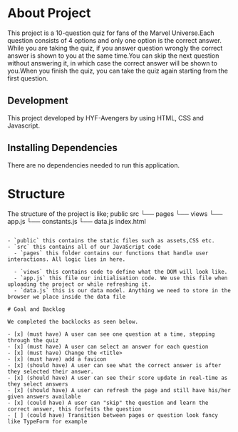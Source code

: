 # About Project

This project is a 10-question quiz for fans of the Marvel Universe.Each question consists of 4 options and only one option is the correct answer. While you are taking the quiz, if you answer question wrongly the correct answer is shown to you at the same time.You can skip the next question without answering it, in which case the correct answer will be shown to you.When you finish the quiz, you can take the quiz again starting from the first question.

## Development

This project developed by HYF-Avengers by using HTML, CSS and Javascript.

## Installing Dependencies

There are no dependencies needed to run this application.

# Structure

The structure of the project is like;
public
src
└── pages
└── views
└── app.js
└── constants.js
└── data.js
index.html

```

- `public` this contains the static files such as assets,CSS etc.
- `src` this contains all of our JavaScript code
  - `pages` this folder contains our functions that handle user interactions. All logic lies in here.

  - `views` this contains code to define what the DOM will look like.
  - `app.js` this file our initialisation code. We use this file when uploading the project or while refreshing it.
  - `data.js` this is our data model. Anything we need to store in the browser we place inside the data file

# Goal and Backlog

We completed the backlocks as seen below.

- [x] (must have) A user can see one question at a time, stepping through the quiz
- [x] (must have) A user can select an answer for each question
- [x] (must have) Change the <title>
- [x] (must have) add a favicon
- [x] (should have) A user can see what the correct answer is after they selected their answer.
- [x] (should have) A user can see their score update in real-time as they select answers
- [x] (should have) A user can refresh the page and still have his/her given answers available
- [x] (could have) A user can "skip" the question and learn the correct answer, this forfeits the question
- [ ] (could have) Transition between pages or question look fancy like TypeForm for example

```
